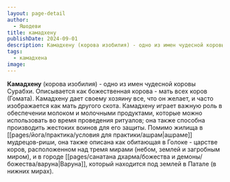 ```yaml
---
layout: page-detail
author:
  - Яшодеви
title: камадхену
publishDate: 2024-09-01
description: Камадхену (корова изобилия) - одно из имен чудесной коровы Сурабхи. Описывается как божественная корова - мать всех коров (Гомата).
tags:
  - камадхена
image:
---
```

**Камадхену** (корова изобилия) - одно из имен чудесной коровы Сурабхи. Описывается как божественная корова - мать всех коров (Гомата). Камадхену дает своему хозяину все, что он желает, и часто изображается как мать другого скота. Камадхену играет важную роль в обеспечении молоком и молочными продуктами, которые можно использовать во время проведения ритуалов; она также способна производить жестоких воинов для его защиты. Помимо жилища в [[pages/йога/практика/условия для практики/ашрам|ашраме]] мудрецов-риши, она также описана как обитающая в Голоке - царстве коров, расположенном над тремя мирами (небом, землей и загробным миром), и в городе [[pages/санатана дхарма/божества и демоны/божества/варуна|Варуна]], который находится под землей в Патале (в нижних мирах).


